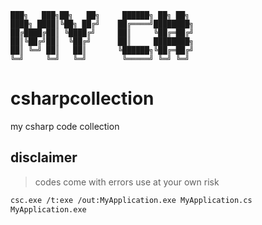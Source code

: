 
    ███╗   ███╗██╗   ██╗     ██████╗ ██╗ ██╗ 
    ████╗ ████║╚██╗ ██╔╝    ██╔════╝████████╗
    ██╔████╔██║ ╚████╔╝     ██║     ╚██╔═██╔╝
    ██║╚██╔╝██║  ╚██╔╝      ██║     ████████╗
    ██║ ╚═╝ ██║   ██║       ╚██████╗╚██╔═██╔╝
    ╚═╝     ╚═╝   ╚═╝        ╚═════╝ ╚═╝ ╚═╝ 
                                         


# csharpcollection
 my csharp code collection

## disclaimer
>codes come with errors 
>use at your own risk

```bash
csc.exe /t:exe /out:MyApplication.exe MyApplication.cs
MyApplication.exe
```

